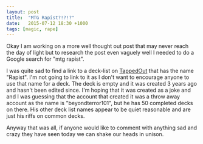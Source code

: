 ```yaml
---
layout: post
title:  "MTG Rapist?!?!?"
date:   2015-07-12 18:30 +1000
tags: [magic, rape]
---
```


Okay I am working on a more well thought out post that may never reach the day 
of light but to research the post even vaguely well I needed to do a Google 
search for "mtg rapist". 

I was quite sad to find a link to a deck-list on [TappedOut][1] that has the 
name "Rapist". I'm not going to link to it as I don't want to encourage anyone 
to use that name for a deck. The deck is empty and it was created 3 years ago 
and hasn't been edited since. I'm hoping that it was created as a joke and and 
I was guessing that the account that created it was a throw away account as the 
name is "beyondterror101", but he has 50 completed decks on there. His other 
deck list names appear to be quiet reasonable and are just his riffs on common 
decks.

Anyway that was all, if anyone would like to comment with anything sad and 
crazy they have seen today we can shake our heads in unison.

[1]: http://tappedout.net/
